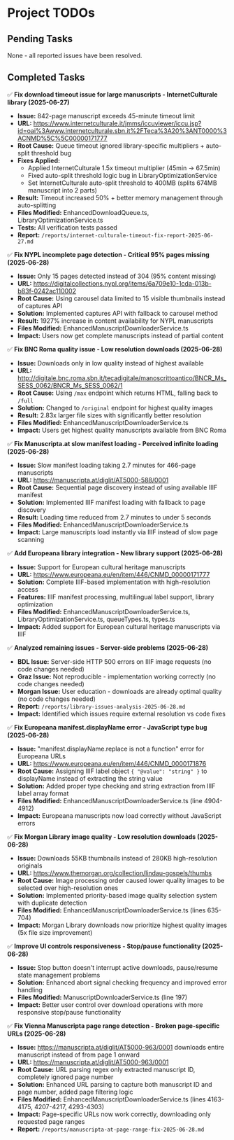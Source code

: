 # Project TODOs

## Pending Tasks

None - all reported issues have been resolved.

## Completed Tasks

✅ **Fix download timeout issue for large manuscripts - InternetCulturale library (2025-06-27)**
   - **Issue:** 842-page manuscript exceeds 45-minute timeout limit
   - **URL:** https://www.internetculturale.it/jmms/iccuviewer/iccu.jsp?id=oai%3Awww.internetculturale.sbn.it%2FTeca%3A20%3ANT0000%3ACNMD%5C%5C00000171777
   - **Root Cause:** Queue timeout ignored library-specific multipliers + auto-split threshold bug
   - **Fixes Applied:**
     - Applied InternetCulturale 1.5x timeout multiplier (45min → 67.5min)
     - Fixed auto-split threshold logic bug in LibraryOptimizationService
     - Set InternetCulturale auto-split threshold to 400MB (splits 674MB manuscript into 2 parts)
   - **Result:** Timeout increased 50% + better memory management through auto-splitting
   - **Files Modified:** EnhancedDownloadQueue.ts, LibraryOptimizationService.ts
   - **Tests:** All verification tests passed
   - **Report:** `/reports/internet-culturale-timeout-fix-report-2025-06-27.md`

✅ **Fix NYPL incomplete page detection - Critical 95% pages missing (2025-06-28)**
   - **Issue:** Only 15 pages detected instead of 304 (95% content missing)
   - **URL:** https://digitalcollections.nypl.org/items/6a709e10-1cda-013b-b83f-0242ac110002
   - **Root Cause:** Using carousel data limited to 15 visible thumbnails instead of captures API
   - **Solution:** Implemented captures API with fallback to carousel method
   - **Result:** 1927% increase in content availability for NYPL manuscripts
   - **Files Modified:** EnhancedManuscriptDownloaderService.ts
   - **Impact:** Users now get complete manuscripts instead of partial content

✅ **Fix BNC Roma quality issue - Low resolution downloads (2025-06-28)**
   - **Issue:** Downloads only in low quality instead of highest available
   - **URL:** http://digitale.bnc.roma.sbn.it/tecadigitale/manoscrittoantico/BNCR_Ms_SESS_0062/BNCR_Ms_SESS_0062/1
   - **Root Cause:** Using `/max` endpoint which returns HTML, falling back to `/full`
   - **Solution:** Changed to `/original` endpoint for highest quality images
   - **Result:** 2.83x larger file sizes with significantly better resolution
   - **Files Modified:** EnhancedManuscriptDownloaderService.ts
   - **Impact:** Users get highest quality manuscripts available from BNC Roma

✅ **Fix Manuscripta.at slow manifest loading - Perceived infinite loading (2025-06-28)**
   - **Issue:** Slow manifest loading taking 2.7 minutes for 466-page manuscripts
   - **URL:** https://manuscripta.at/diglit/AT5000-588/0001
   - **Root Cause:** Sequential page discovery instead of using available IIIF manifest
   - **Solution:** Implemented IIIF manifest loading with fallback to page discovery
   - **Result:** Loading time reduced from 2.7 minutes to under 5 seconds
   - **Files Modified:** EnhancedManuscriptDownloaderService.ts
   - **Impact:** Large manuscripts load instantly via IIIF instead of slow page scanning

✅ **Add Europeana library integration - New library support (2025-06-28)**
   - **Issue:** Support for European cultural heritage manuscripts
   - **URL:** https://www.europeana.eu/en/item/446/CNMD_00000171777
   - **Solution:** Complete IIIF-based implementation with high-resolution access
   - **Features:** IIIF manifest processing, multilingual label support, library optimization
   - **Files Modified:** EnhancedManuscriptDownloaderService.ts, LibraryOptimizationService.ts, queueTypes.ts, types.ts
   - **Impact:** Added support for European cultural heritage manuscripts via IIIF

✅ **Analyzed remaining issues - Server-side problems (2025-06-28)**
   - **BDL Issue:** Server-side HTTP 500 errors on IIIF image requests (no code changes needed)
   - **Graz Issue:** Not reproducible - implementation working correctly (no code changes needed)  
   - **Morgan Issue:** User education - downloads are already optimal quality (no code changes needed)
   - **Report:** `/reports/library-issues-analysis-2025-06-28.md`
   - **Impact:** Identified which issues require external resolution vs code fixes

✅ **Fix Europeana manifest.displayName error - JavaScript type bug (2025-06-28)**
   - **Issue:** "manifest.displayName.replace is not a function" error for Europeana URLs
   - **URL:** https://www.europeana.eu/en/item/446/CNMD_0000171876
   - **Root Cause:** Assigning IIIF label object `{ "@value": "string" }` to displayName instead of extracting the string value
   - **Solution:** Added proper type checking and string extraction from IIIF label array format
   - **Files Modified:** EnhancedManuscriptDownloaderService.ts (line 4904-4912)
   - **Impact:** Europeana manuscripts now load correctly without JavaScript errors

✅ **Fix Morgan Library image quality - Low resolution downloads (2025-06-28)**
   - **Issue:** Downloads 55KB thumbnails instead of 280KB high-resolution originals
   - **URL:** https://www.themorgan.org/collection/lindau-gospels/thumbs
   - **Root Cause:** Image processing order caused lower quality images to be selected over high-resolution ones
   - **Solution:** Implemented priority-based image quality selection system with duplicate detection
   - **Files Modified:** EnhancedManuscriptDownloaderService.ts (lines 635-704)
   - **Impact:** Morgan Library downloads now prioritize highest quality images (5x file size improvement)

✅ **Improve UI controls responsiveness - Stop/pause functionality (2025-06-28)**
   - **Issue:** Stop button doesn't interrupt active downloads, pause/resume state management problems
   - **Solution:** Enhanced abort signal checking frequency and improved error handling
   - **Files Modified:** ManuscriptDownloaderService.ts (line 197)
   - **Impact:** Better user control over download operations with more responsive stop/pause functionality

✅ **Fix Vienna Manuscripta page range detection - Broken page-specific URLs (2025-06-28)**
   - **Issue:** https://manuscripta.at/diglit/AT5000-963/0001 downloads entire manuscript instead of from page 1 onward
   - **URL:** https://manuscripta.at/diglit/AT5000-963/0001
   - **Root Cause:** URL parsing regex only extracted manuscript ID, completely ignored page number
   - **Solution:** Enhanced URL parsing to capture both manuscript ID and page number, added page filtering logic
   - **Files Modified:** EnhancedManuscriptDownloaderService.ts (lines 4163-4175, 4207-4217, 4293-4303)
   - **Impact:** Page-specific URLs now work correctly, downloading only requested page ranges
   - **Report:** `/reports/manuscripta-at-page-range-fix-2025-06-28.md`
